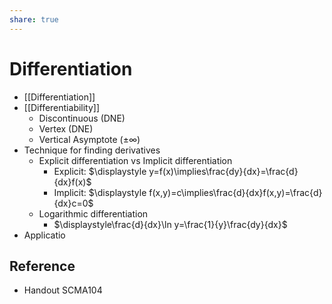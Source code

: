 ```yaml
---
share: true
---
```


# Differentiation

- [[Differentiation]]
- [[Differentiability]]
	- Discontinuous (DNE)
	- Vertex (DNE)
	- Vertical Asymptote ($\pm\infty$)
- Technique for finding derivatives
	- Explicit differentiation vs Implicit differentiation
		- Explicit: $\displaystyle y=f(x)\implies\frac{dy}{dx}=\frac{d}{dx}f(x)$
		- Implicit: $\displaystyle f(x,y)=c\implies\frac{d}{dx}f(x,y)=\frac{d}{dx}c=0$
	- Logarithmic differentiation
		- $\displaystyle\frac{d}{dx}\ln y=\frac{1}{y}\frac{dy}{dx}$
- Applicatio
## Reference

- Handout SCMA104
